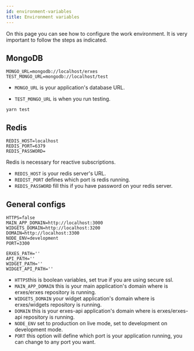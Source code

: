 ```yaml
---
id: environment-variables
title: Environment variables
---
```


On this page you can see how to configure the work environment. It is very important to follow the steps as indicated.

## MongoDB

```
MONGO_URL=mongodb://localhost/erxes
TEST_MONGO_URL=mongodb://localhost/test
```

- `MONGO_URL` is your application's database URL.

- `TEST_MONGO_URL` is when you run testing.

```
yarn test
```

## Redis

```
REDIS_HOST=localhost
REDIS_PORT=6379
REDIS_PASSWORD=
```

Redis is necessary for reactive subscriptions.

- `REDIS_HOST` is your redis server's URL.
- `REDIST_PORT` defines which port is redis running.
- `REDIS_PASSWORD` fill this if you have password on your redis server.

## General configs

```
HTTPS=false
MAIN_APP_DOMAIN=http://localhost:3000
WIDGETS_DOMAIN=http://localhost:3200
DOMAIN=http://localhost:3300
NODE_ENV=development
PORT=3300

ERXES_PATH=''
API_PATH=''
WIDGET_PATH=''
WIDGET_API_PATH=''

```

- `HTTPS`this is boolean variables, set true if you are using secure ssl.
- `MAIN_APP_DOMAIN` this is your main application's domain where is erxes/erxes repository is running.
- `WIDGETS_DOMAIN` your widget application's domain where is erxes/widgets repository is running.
- `DOMAIN` this is your erxes-api application's domain where is erxes/erxes-api repository is running.
- `NODE_ENV` set to production on live mode, set to development on development mode.
- `PORT` this option will define which port is your application running, you can change to any port you want.
